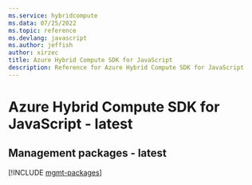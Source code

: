 ```yaml
---
ms.service: hybridcompute
ms.data: 07/25/2022
ms.topic: reference
ms.devlang: javascript
ms.author: jeffish
author: xirzec
title: Azure Hybrid Compute SDK for JavaScript
description: Reference for Azure Hybrid Compute SDK for JavaScript
---
```

# Azure Hybrid Compute SDK for JavaScript - latest

## Management packages - latest
[!INCLUDE [mgmt-packages](hybrid-compute-mgmt-index.md)]